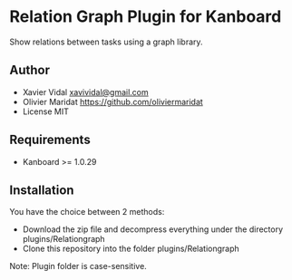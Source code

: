 Relation Graph Plugin for Kanboard
==========================

Show relations between tasks using a graph library.

Author
------

- Xavier Vidal <xavividal@gmail.com>
- Olivier Maridat <https://github.com/oliviermaridat>
- License MIT

Requirements
------

- Kanboard >= 1.0.29

Installation
------

You have the choice between 2 methods:

- Download the zip file and decompress everything under the directory plugins/Relationgraph
- Clone this repository into the folder plugins/Relationgraph

Note: Plugin folder is case-sensitive.
